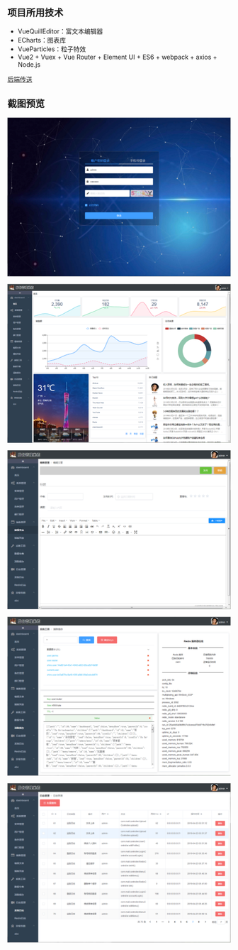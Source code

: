 ## 项目所用技术

* VueQuillEditor：富文本编辑器
* ECharts：图表库
* VueParticles：粒子特效
* Vue2 + Vuex + Vue Router + Element UI + ES6 + webpack + axios + Node.js

[后端传送](https://github.com/scrpio/springboot-master)

## 截图预览

![image](https://github.com/scrpio/images/blob/master/login.png)

![image](https://github.com/scrpio/images/blob/master/index.png)

![image](https://github.com/scrpio/images/blob/master/edit.png)

![image](https://github.com/scrpio/images/blob/master/redis.png)

![image](https://github.com/scrpio/images/blob/master/log.png)
